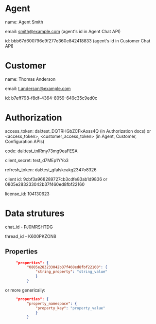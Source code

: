 # Agent

name: Agent Smith

email: smith@example.com (agent's id in Agent Chat API)

id:  bbb67d600796e9f277e360e842418833 (agent's id in Customer Chat API)

# Customer

name: Thomas Anderson

email: t.anderson@example.com

id: b7eff798-f8df-4364-8059-649c35c9ed0c

# Authorization

access_token: dal:test_DQTRHGbZCFkAoss4Q (in Authorization docs) or <access_token>, <customer_access_token> (in Agent, Customer, Configuration APIs)

code: dal:test_tnlRmy73mg9eaFESA

client_secret: test_d7MEp1YYo3

refresh_token: dal:test_gfalskcakg2347o8326

client id: 9cbf3a968289727cb3cdfe83ab1d9836 or 0805e283233042b37f460ed8fbf22160

license_id: 104130623

# Data strutures

chat_id - PJ0MRSHTDG

thread_id - K600PKZON8

## Properties

```json
     "properties": {
          "0805e283233042b37f460ed8fbf22160": {
              "string_property": "string_value"
              }
          }
```

or more generically:

```json
     "properties": {
          "property_namespace": {
              "property_key": "property_value"
              }
          }
```

